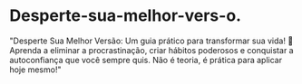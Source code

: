 # Desperte-sua-melhor-vers-o.
"Desperte Sua Melhor Versão: Um guia prático para transformar sua vida! 🚀 Aprenda a eliminar a procrastinação, criar hábitos poderosos e conquistar a autoconfiança que você sempre quis. Não é teoria, é prática para aplicar hoje mesmo!"

